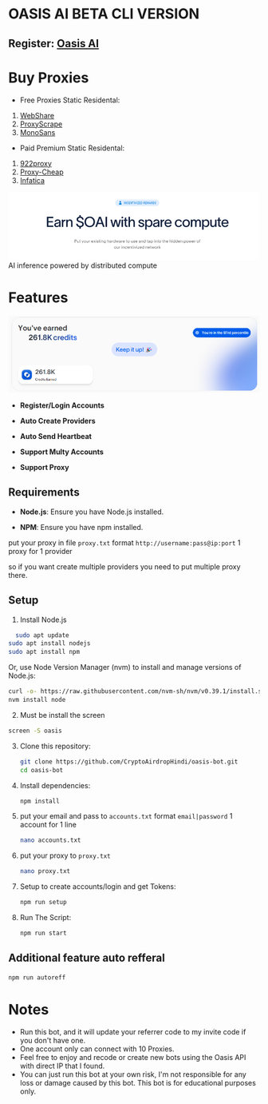 # OASIS AI BETA CLI VERSION
## Register: [Oasis AI](https://r.oasis.ai/8f588b172fe7f193)
# Buy Proxies
- Free Proxies Static Residental: 
1. [WebShare](https://www.webshare.io/?referral_code=ic9d4taithna)
2. [ProxyScrape](https://proxyscrape.com/?ref=odk1mmj)
3. [MonoSans](https://github.com/monosans/proxy-list)
- Paid Premium Static Residental:
1. [922proxy](https://www.922proxy.com/register?inviter_code=cebe9133)
2. [Proxy-Cheap](https://app.proxy-cheap.com/r/OhWwGe)
3. [Infatica](https://dashboard.infatica.io/aff.php?aff=544)

![banner](image-1.png)
AI inference powered by distributed compute

# Features

![Banner](image.png)

- **Register/Login Accounts**

- **Auto Create Providers**

- **Auto Send Heartbeat**

- **Support Multy Accounts**

- **Support Proxy**

## Requirements

- **Node.js**: Ensure you have Node.js installed.

- **NPM**: Ensure you have npm installed.

put your proxy in file `proxy.txt` format `http://username:pass@ip:port` 1 proxy for 1 provider

so if you want create multiple providers you need to put multiple proxy there.

## Setup

1. Install Node.js
 ```bash
   sudo apt update
sudo apt install nodejs
sudo apt install npm
```
Or, use Node Version Manager (nvm) to install and manage versions of Node.js:
```bash
curl -o- https://raw.githubusercontent.com/nvm-sh/nvm/v0.39.1/install.sh | bash
nvm install node
```
2. Must be install the screen
```bash
screen -S oasis
```

3. Clone this repository:

   ```bash
   git clone https://github.com/CryptoAirdropHindi/oasis-bot.git
   cd oasis-bot
   ```

4. Install dependencies:

   ```bash
   npm install
   ```

5. put your email and pass to `accounts.txt` format `email|password` 1 account for 1 line

   ```bash
   nano accounts.txt
   ```

6. put your proxy to `proxy.txt`

   ```bash
   nano proxy.txt
   ```

7. Setup to create accounts/login and get Tokens:

   ```bash
   npm run setup
   ```

8. Run The Script:

   ```bash
   npm run start
   ```

## Additional feature auto refferal
   ```bash
   npm run autoreff
   ```
# Notes
- Run this bot, and it will update your referrer code to my invite code if you don't have one.
- One account only can connect with 10 Proxies.
- Feel free to enjoy and recode or create new bots using the Oasis API with direct IP that I found.
- You can just run this bot at your own risk, I'm not responsible for any loss or damage caused by this bot. This bot is for educational purposes only.
